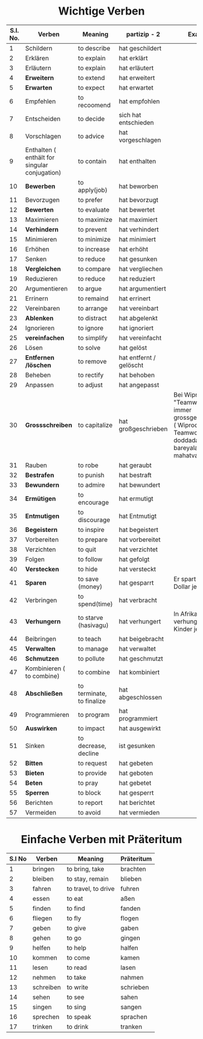 <h1 align="center"> Wichtige Verben </h1>

|S.I. No.|Verben|Meaning|partizip - 2 |Example|
|-----|---------|-----|-------------|------|
|	1	|	 Schildern	|	to describe	|	hat geschildert	|		|
|	2	|	 Erklären	|	to explain	|	hat erklärt	|		|
|	3	|	 Erläutern	|	to explain	|	hat erläutert	|		|
|	4	|	 **Erweitern**	|	to extend	|	hat erweitert	|		|
|	5	|	 **Erwarten**	|	to expect	|	hat erwartet	|		|
|	6	|	 Empfehlen	|	to recoomend	|	hat empfohlen	|		|
|	7	|	 Entscheiden	|	to decide	|	sich hat entschieden	|		|
|	8	|	 Vorschlagen	|	to advice	|	hat vorgeschlagen	|		|
|	9	|	 Enthalten ( enthält for singular conjugation)	|	to contain	|	hat enthalten	|		|
|	10	|	 **Bewerben**	|	to apply(job)	|	hat beworben	|		|
|	11	|	 Bevorzugen	|	to prefer	|	hat bevorzugt	|		|
|	12	|	 **Bewerten**	|	to evaluate	|	hat bewertet	|		|
|	13	|	 Maximieren	|	to maximize	|	hat maximiert	|		|
|	14	|	 **Verhindern**	|	to prevent	|	hat verhindert	|		|
|	15	|	 Minimieren	|	to minimize	|	hat minimiert	|		|
|	16	|	 Erhöhen	|	to increase	|	hat erhöht	|		|
|	17	|	 Senken	|	to reduce	|	hat gesunken	|		|
|	18	|	 **Vergleichen**	|	to compare	|	hat vergliechen	|		|
|	19	|	 Reduzieren	|	to reduce	|	hat reduziert	|		|
|	20	|	 Argumentieren	|	to argue	|	hat argumentiert	|		|
|	21	|	 Errinern	|	to remaind	|	hat errinert	|		|
|	22	|	 Vereinbaren	|	to arrange	|	hat vereinbart	|		|
|	23	|	 **Ablenken**	|	to distract	|	hat abgelenkt	|		|
|	24	|	 Ignorieren	|	to ignore	|	hat ignoriert	|		|
|	25	|	**vereinfachen**	|	to simplify	|	hat vereinfacht	|		|
|	26	|	 Lösen	|	to solve	|	hat gelöst	|		|
|	27	|	 **Entfernen /löschen**	|	to remove	|	hat entfernt / gelöscht	|		|
|	28	|	 Beheben	|	to rectify	|	hat behoben	|		|
|	29	|	 Anpassen	|	to adjust	|	hat angepasst	|		|
|	30	|	 **Grossschreiben**	|	to capitalize	|	hat großgeschrieben	|	 Bei Wipro wurde "Teamwork" immer grossgeschrieben ( Wiprodalli Teamwork doddadaagi bareyalaguttade=> mahatvaddagide*)	|
|	31	|	 Rauben	|	to robe	|	hat geraubt	|		|
|	32	|	**Bestrafen**	|	to punish	|	hat bestraft	|		|
|	33	|	**Bewundern**	|	to admire	|	hat bewundert	|		|
|	34	|	**Ermütigen**	|	to encourage	|	hat ermutigt	|		|
|	35	|	**Entmutigen**	|	to discourage	|	hat Entmutigt	|		|
|	36	|	**Begeistern**	|	to inspire	|	hat begeistert	|		|
|	37	|	 Vorbereiten	|	to prepare	|	hat vorbereitet	|		|
|	38	|	 Verzichten	|	to quit	|	hat verzichtet	|		|
|	39	|	 Folgen 	|	to follow	|	hat gefolgt	|		|
|	40	|	 **Verstecken**	|	to hide	|	hat versteckt	|		|
|	41	|	 **Sparen**	|	to save (money)	|	hat gesparrt	|	Er spart zehn Dollar jede Woche	|
|	42	|	 Verbringen	|	to spend(time)	|	hat verbracht	|		|
|	43	|	 **Verhungern** 	|	to starve (hasivagu)	|	hat verhungert	|	 In Afrika verhungern viele Kinder jeden Tag	|
|	44	|	 Beibringen	|	to teach	|	hat beigebracht	|		|
|	45	|	 **Verwalten**	|	to manage	|	hat verwaltet	|		|
|	46	|	 **Schmutzen**	|	to pollute	|	hat geschmutzt	|		|
|	47	|	 Kombinieren ( to combine)	|	to combine	|	hat kombiniert	|		|
|	48	|	 **Abschließen**	|	to terminate, to finalize	|	hat abgeschlossen	|		|
|	49	|	 Programmieren	|	to program	|	hat programmiert	|		|
|	50	|	**Auswirken**	|	to impact	|	hat ausgewirkt	|		|
|	51	|	Sinken	|	to decrease, decline	|	ist gesunken	|		|
|	52	|	**Bitten**	|	to request	|	hat gebeten	|		|
|	53	|	**Bieten**	|	to provide	|	hat geboten	|		|
|	54	|	**Beten**	|	to pray	|	hat gebetet	|		|
|	55	|	**Sperren**	|	to block	|	hat gesperrt	|		|
|	56	|	Berichten	|	to report |	hat berichtet	|		|
|	57	|	Vermeiden	|	to avoid |	hat vermieden	|		|


<h1 align="center"> Einfache Verben mit Präteritum </h1>

|	S.I No	|	Verben	|	Meaning	|	Präteritum |
|---------|---------|--------|----------|
|	1	|	bringen	|	to bring, take	|	brachten	|
|	2	|	bleiben	|	to stay, remain	|	blieben	|
|	3	|	fahren	|	to travel, to drive	|	fuhren	|
|	4	|	essen	|	to eat	|	aßen	|
|	5	|	finden	|	to find	|	fanden	|
|	6	|	fliegen	|	to fly	|	flogen	|
|	7	|	geben	|	to give	|	gaben	|
|	8	|	gehen	|	to go	|	gingen	|
|	9	|	helfen	|	to help	|	halfen	|
|	10	|	kommen	|	to come	|	kamen	|
|	11	|	lesen	|	to read	|	lasen	|
|	12	|	nehmen	|	to take	|	nahmen	|
|	13	|	schreiben	|	to write	|	schrieben	|
|	14	|	sehen	|	to see	|	sahen	|
|	15	|	singen	|	to sing	|	sangen	|
|	16	|	sprechen	|	to speak	|	sprachen	|
|	17	|	trinken	|	to drink	|	tranken	|


